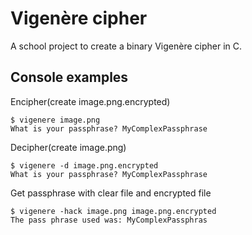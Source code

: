 # Vigenère cipher

A school project to create a binary Vigenère cipher in C.

## Console examples

Encipher(create image.png.encrypted)
```
$ vigenere image.png
What is your passphrase? MyComplexPassphrase
```

Decipher(create image.png)
```
$ vigenere -d image.png.encrypted
What is your passphrase? MyComplexPassphrase
```

Get passphrase with clear file and encrypted file
```
$ vigenere -hack image.png image.png.encrypted
The pass phrase used was: MyComplexPassphras
```
